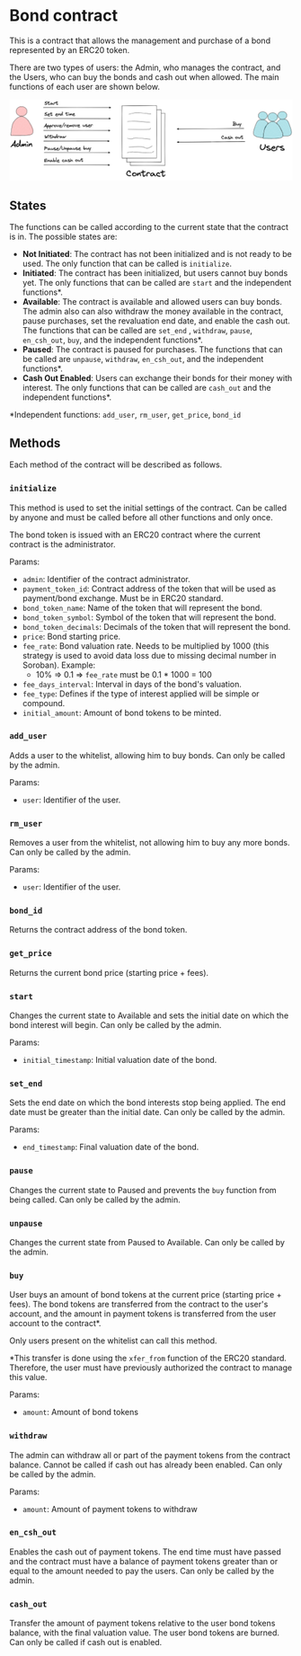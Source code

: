# Bond contract

This is a contract that allows the management and purchase of a bond represented by an ERC20 token.

There are two types of users: the Admin, who manages the contract, and the Users, who can buy the bonds and cash out when allowed. The main functions of each user are shown below.

![Main functions](images/main-fn.png)

## States

The functions can be called according to the current state that the contract is in. The possible states are:

- **Not Initiated**: The contract has not been initialized and is not ready to be used. The only function that can be called is `initialize`.
- **Initiated**: The contract has been initialized, but users cannot buy bonds yet. The only functions that can be called are `start` and the independent functions*.
- **Available**: The contract is available and allowed users can buy bonds. The admin also can also withdraw the money available in the contract, pause purchases, set the revaluation end date, and enable the cash out. The functions that can be called are `set_end` , `withdraw`, `pause`, `en_csh_out`, `buy`, and the independent functions*.
- **Paused**: The contract is paused for purchases. The functions that can be called are `unpause`, `withdraw`, `en_csh_out`, and the independent functions*.
- **Cash Out Enabled**: Users can exchange their bonds for their money with interest. The only functions that can be called are `cash_out` and the independent functions*.

*Independent functions: `add_user`, `rm_user`, `get_price`, `bond_id`

## Methods

Each method of the contract will be described as follows.

### `initialize`

This method is used to set the initial settings of the contract. Can be called by anyone and must be called before all other functions and only once. 

The bond token is issued with an ERC20 contract where the current contract is the administrator.

Params:

- `admin`: Identifier of the contract administrator.
- `payment_token_id`: Contract address of the token that will be used as payment/bond exchange. Must be in ERC20 standard.
- `bond_token_name`: Name of the token that will represent the bond.
- `bond_token_symbol`: Symbol of the token that will represent the bond.
- `bond_token_decimals`: Decimals of the token that will represent the bond.
- `price`: Bond starting price.
- `fee_rate`: Bond valuation rate. Needs to be multiplied by 1000 (this strategy is used to avoid data loss due to missing decimal number in Soroban). Example:
    - 10% ⇒ 0.1 ⇒ `fee_rate` must be 0.1 * 1000 = 100
- `fee_days_interval`: Interval in days of the bond's valuation.
- `fee_type`: Defines if the type of interest applied will be simple or compound.
- `initial_amount`: Amount of bond tokens to be minted.

### `add_user`

Adds a user to the whitelist, allowing him to buy bonds. Can only be called by the admin.

Params:

- `user`: Identifier of the user.

### `rm_user`

Removes a user from the whitelist, not allowing him to buy any more bonds. Can only be called by the admin.

Params:

- `user`: Identifier of the user.

### `bond_id`

Returns the contract address of the bond token.

### `get_price`

Returns the current bond price (starting price + fees).

### `start`

Changes the current state to Available and sets the initial date on which the bond interest will begin. Can only be called by the admin.

Params:

- `initial_timestamp`: Initial valuation date of the bond.

### `set_end`

Sets the end date on which the bond interests stop being applied. The end date must be greater than the initial date. Can only be called by the admin.

Params:

- `end_timestamp`: Final valuation date of the bond.

### `pause`

Changes the current state to Paused and prevents the `buy` function from being called. Can only be called by the admin.

### `unpause`

Changes the current state from Paused to Available. Can only be called by the admin.

### `buy`

User buys an amount of bond tokens at the current price (starting price + fees). The bond tokens are transferred from the contract to the user's account, and the amount in payment tokens is transferred from the user account to the contract*.

Only users present on the whitelist can call this method.

*This transfer is done using the `xfer_from` function of the ERC20 standard. Therefore, the user must have previously authorized the contract to manage this value.

Params:

- `amount`: Amount of bond tokens

### `withdraw`

The admin can withdraw all or part of the payment tokens from the contract balance. Cannot be called if cash out has already been enabled. Can only be called by the admin.

Params:

- `amount`: Amount of payment tokens to withdraw

### `en_csh_out`

Enables the cash out of payment tokens. The end time must have passed and the contract must have a balance of payment tokens greater than or equal to the amount needed to pay the users. Can only be called by the admin.

### `cash_out`

Transfer the amount of payment tokens relative to the user bond tokens balance, with the final valuation value. The user bond tokens are burned. Can only be called if cash out is enabled.